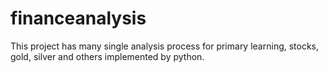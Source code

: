 # financeanalysis
This project has many single analysis process for primary learning, stocks, gold, silver and others implemented by python.
